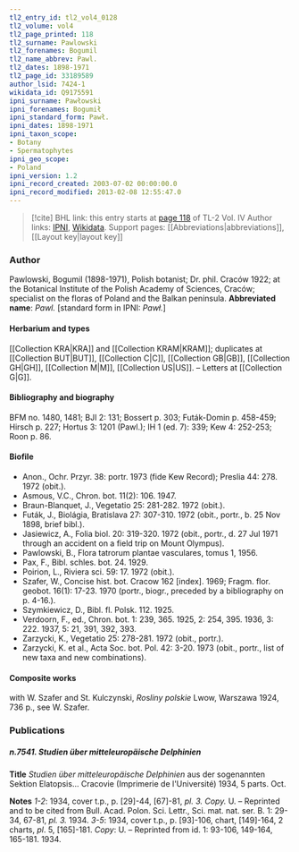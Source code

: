 ```yaml
---
tl2_entry_id: tl2_vol4_0128
tl2_volume: vol4
tl2_page_printed: 118
tl2_surname: Pawlowski
tl2_forenames: Bogumil
tl2_name_abbrev: Pawl.
tl2_dates: 1898-1971
tl2_page_id: 33189589
author_lsid: 7424-1
wikidata_id: Q9175591
ipni_surname: Pawłowski
ipni_forenames: Bogumił
ipni_standard_form: Pawł.
ipni_dates: 1898-1971
ipni_taxon_scope: 
- Botany
- Spermatophytes
ipni_geo_scope: 
- Poland
ipni_version: 1.2
ipni_record_created: 2003-07-02 00:00:00.0
ipni_record_modified: 2013-02-08 12:55:47.0
---
```


> [!cite] BHL link: this entry starts at [page 118](https://www.biodiversitylibrary.org/page/33189589) of TL-2 Vol. IV
> Author links: [IPNI](https://www.ipni.org/a/7424-1), [Wikidata](https://www.wikidata.org/wiki/Q9175591). Support pages: [[Abbreviations|abbreviations]], [[Layout key|layout key]]

### Author

Pawlowski, Bogumil (1898-1971), Polish botanist; Dr. phil. Craców 1922; at the Botanical Institute of the Polish Academy of Sciences, Craców; specialist on the floras of Poland and the Balkan peninsula. 
**Abbreviated name**: *Pawl.* \[standard form in IPNI: *Pawł.*\]

#### Herbarium and types

[[Collection KRA|KRA]] and [[Collection KRAM|KRAM]]; duplicates at [[Collection BUT|BUT]], [[Collection C|C]], [[Collection GB|GB]], [[Collection GH|GH]], [[Collection M|M]], [[Collection US|US]]. – Letters at [[Collection G|G]].

#### Bibliography and biography

BFM no. 1480, 1481; BJI 2: 131; Bossert p. 303; Futák-Domin p. 458-459; Hirsch p. 227; Hortus 3: 1201 (Pawl.); IH 1 (ed. 7): 339; Kew 4: 252-253; Roon p. 86.

#### Biofile

- Anon., Ochr. Przyr. 38: portr. 1973 (fide Kew Record); Preslia 44: 278. 1972 (obit.).
- Asmous, V.C., Chron. bot. 11(2): 106. 1947.
- Braun-Blanquet, J., Vegetatio 25: 281-282. 1972 (obit.).
- Futák, J., Biolágia, Bratislava 27: 307-310. 1972 (obit., portr., b. 25 Nov 1898, brief bibl.).
- Jasiewicz, A., Folia biol. 20: 319-320. 1972 (obit., portr., d. 27 Jul 1971 through an accident on a field trip on Mount Olympus).
- Pawlowski, B., Flora tatrorum plantae vasculares, tomus 1, 1956.
- Pax, F., Bibl. schles. bot. 24. 1929.
- Poirion, L., Riviera sci. 59: 17. 1972 (obit.).
- Szafer, W., Concise hist. bot. Cracow 162 \[index\]. 1969; Fragm. flor. geobot. 16(1): 17-23. 1970 (portr., biogr., preceded by a bibliography on p. 4-16.).
- Szymkiewicz, D., Bibl. fl. Polsk. 112. 1925.
- Verdoorn, F., ed., Chron. bot. 1: 239, 365. 1925, 2: 254, 395. 1936, 3: 222. 1937, 5: 21, 391, 392, 393.
- Zarzycki, K., Vegetatio 25: 278-281. 1972 (obit., portr.).
- Zarzycki, K. et al., Acta Soc. bot. Pol. 42: 3-20. 1973 (obit., portr., list of new taxa and new combinations).

#### Composite works

with W. Szafer and St. Kulczynski, *Ro*s*liny polskie* Lwow, Warszawa 1924, 736 p., see W. Szafer.

### Publications

##### n.7541. Studien über mitteleuropäische Delphinien

**Title**
*Studien über mitteleuropäische Delphinien* aus der sogenannten Sektion Elatopsis... Cracovie (Imprimerie de l'Université) 1934, 5 parts. Oct.

**Notes**
*1-2*: 1934, cover t.p., p. \[29\]-44, \[67\]-81, *pl. 3. Copy.* U. – Reprinted and to be cited from Bull. Acad. Polon. Sci. Lettr., Sci. mat. nat. ser. B. 1: 29-34, 67-81, *pl. 3.* 1934.
*3-5*: 1934, cover t.p., p. \[93\]-106, chart, \[149\]-164, 2 charts, *pl*. 5, \[165\]-181. *Copy*: U. – Reprinted from id. 1: 93-106, 149-164, 165-181. 1934.

